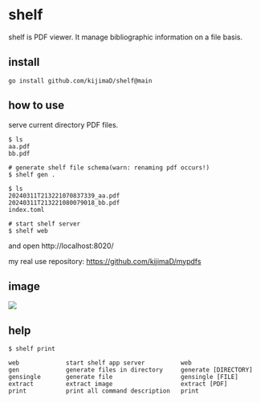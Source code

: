 # shelf

shelf is PDF viewer. It manage bibliographic information on a file basis.

## install

```
go install github.com/kijimaD/shelf@main
```

## how to use

serve current directory PDF files.

```
$ ls
aa.pdf
bb.pdf

# generate shelf file schema(warn: renaming pdf occurs!)
$ shelf gen .

$ ls
20240311T213221070837339_aa.pdf
20240311T213221080079018_bb.pdf
index.toml

# start shelf server
$ shelf web
```

and open http://localhost:8020/

my real use repository: https://github.com/kijimaD/mypdfs

## image

![](./images/top.png)

## help

```
$ shelf print

web             start shelf app server          web
gen             generate files in directory     generate [DIRECTORY]
gensingle       generate file                   gensingle [FILE]
extract         extract image                   extract [PDF]
print           print all command description   print
```
